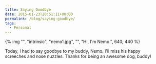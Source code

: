 ```yaml
---
title: Saying Goodbye
date: 2015-01-23T20:51:11+00:00
permalink: /blog/saying-goodbye/
tags:
  - Personal
---
```


{% img "", "intrinsic", "nemo1.jpg", "", "Hi, I'm Nemo.", 640, 440 %}

Today, I had to say goodbye to my buddy, Nemo. I'll miss his happy screeches and nose nuzzles. Thanks for being an awesome dog, buddy!